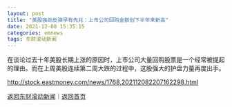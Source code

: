 ```yaml
---
layout: post
title: "美股强劲反弹早有先兆：上市公司回购金额创下半年来新高"
date: 2021-12-08 15:35:15
categories: emnews
tags: 东财滚动新闻
---
```


在谈论过去十年美股长期上涨的原因时，上市公司大量回购股票是一个经常被提起的理由。而在上周美股连续第二周大跌的过程中，这股强大的护盘力量再度出手。

<http://stock.eastmoney.com/news/1768,202112082207162298.html>

[返回东财滚动新闻](//finews.withounder.com/emnews/)｜[返回首页](//finews.withounder.com/)